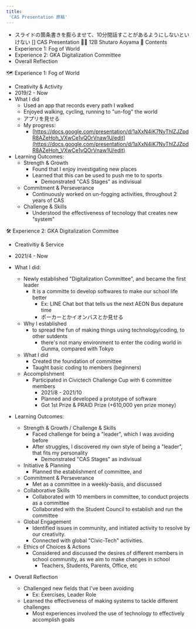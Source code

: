 ```yaml
---
title:
 'CAS Presentation 原稿'
---
```


- スライドの箇条書きを膨らませて、10分間話すことがあるようにしないといけない
[]
CAS Presentation
👨‍💻 12B Shutaro Aoyama
📕 Contents
- Experience 1: Fog of World
- Experience 2: GKA Digitalization Committee
- Overall Reflection

🗺 Experience 1: Fog of World
- Creativity & Activity
- 2019/2 - Now
- What I did
    - Used an app that records every path I walked
    - Enjoyed walking, cycling, running to "un-fog" the world
    - アプリを見せる
    - My progress:
        - [https://docs.google.com/presentation/d/1aXxN4iK7NyThlZJZpdR8AZeHoh_VXwCe1vQOrVnaw1U/edit](https://docs.google.com/presentation/d/1aXxN4iK7NyThlZJZpdR8AZeHoh_VXwCe1vQOrVnaw1U/edit)
- Learning Outcomes:
    - Strength & Growth
        - Found that I enjoy investigating new places
        - Learned that this can be used to push me to to sports
            - Demonstrated "CAS Stages" as indivisual
    - Commitment & Perseverance
        - Continuously worked on un-fogging activities, throughout 2 years of CAS
    - Challenge & Skills
        - Understood the effectiveness of tecnology that creates new "system"

🛠 Experience 2: GKA Digitalization Committee
- Creativitiy & Service
- 2021/4 - Now
- What I did:
    - Newly established "Digitalization Committee", and became the first leader
        - It is a committe to develop softwares to make our school life better
            - Ex: LINE Chat bot that tells us the next AEON Bus depature time
            - ポーカーとかイオンバスとか見せる
    - Why I established
        - to spread the fun of making things using technology/coding, to other sutdents
            - there's not many environment to enter the coding world in Gunma, compared with Tokyo
    - What I did
        - Created the foundation of committee
        - Taught basic coding to members (beginners)
    - Accomplishment
        - Participated in Civictech Challenge Cup with 6 committee members
            - 2021/8 - 2021/10
            - Planned and developed a prototype of software
            - Got 1st Prize & PRAID Prize  (+610,000 yen prize money)
- Learning Outcomes:
    - Strength & Growth / Challenge & Skills
        - Faced challenge for being a "leader", which I was avoiding before
        - After struggles, I discovered my own style of being a "leader", that fits my personality
            - Demonstrated "CAS Stages" as indivisual
    - Initiative & Planning
        - Planned the establishment of committee, and
    - Commitment & Perseverance
        - Met as a committee in a weekly-basis, and discussed
    - Collaborative Skills
        - Collaborated with 10 members in committee, to conduct projects as a committee
        - Collaborated with the Student Council to establish and run the committee
    - Global Engagement
        - Identified issues in community, and initiated activity to resolve by our creativity.
        - Connected with global "Civic-Tech" activities.
    - Ethics of Choices & Actions
        - Considered and discussed the desires of different members in school community, as we aim to make changes in school
            - Teachers, Students, Parents, Office, etc

- Overall Reflection
    - Challenged new fields that I've been avoiding
        - Ex: Exercises, Leader Role
    - Learned the effectiveness of making systems to tackle different challenges
        - Most experiences involved the use of technology to effectively accomplish goals

